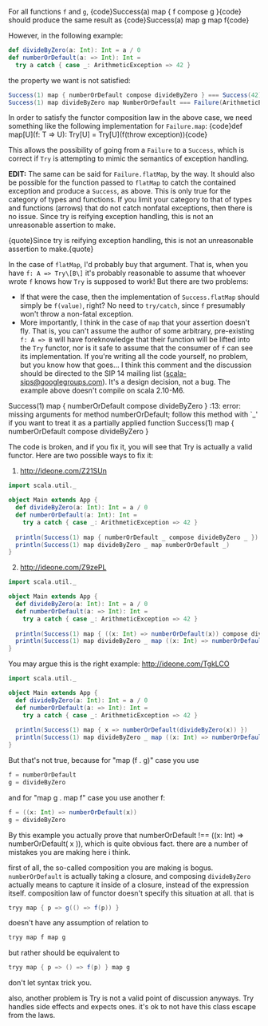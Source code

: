For all functions `f` and `g`,
{code}Success(a) map { f compose g }{code}
should produce the same result as
{code}Success(a) map g map f{code}

However, in the following example:
```scala
def divideByZero(a: Int): Int = a / 0
def numberOrDefault(a: => Int): Int =
  try a catch { case _: ArithmeticException => 42 }
```
the property we want is not satisfied:
```scala
Success(1) map { numberOrDefault compose divideByZero } === Success(42)
Success(1) map divideByZero map NumberOrDefault === Failure(ArithmeticException)
```

In order to satisfy the functor composition law in the above case, we need something like the following implementation for `Failure.map`:
{code}def map[U](f: T => U): Try[U] = Try[U](f(throw exception)){code}

This allows the possibility of going from a `Failure` to a `Success`, which is correct if `Try` is attempting to mimic the semantics of exception handling.

**EDIT:** The same can be said for `Failure.flatMap`, by the way. It should also be possible for the function passed to `flatMap` to catch the contained exception and produce a `Success`, as above.
This is only true for the category of types and functions.   If you limit your category to that of types and functions (arrows) that do not catch nonfatal exceptions, then there is no issue.   Since try is reifying exception handling, this is not an unreasonable assertion to make.

{quote}Since try is reifying exception handling, this is not an unreasonable assertion to make.{quote}

In the case of `flatMap`, I'd probably buy that argument. That is, when you have `f: A => Try\[B\]` it's probably reasonable to assume that whoever wrote `f` knows how `Try` is supposed to work! But there are two problems:

- If that were the case, then the implementation of `Success.flatMap` should simply be `f(value)`, right? No need to `try/catch`, since `f` presumably won't throw a non-fatal exception.
- More importantly, I think in the case of `map` that your assertion doesn't fly. That is, you can't assume the author of some arbitrary, pre-existing `f: A => B` will have foreknowledge that their function will be lifted into the `Try` functor, nor is it safe to assume that the consumer of `f` can see its implementation. If you're writing all the code yourself, no problem, but you know how that goes...
I think this comment and the discussion should be directed to the SIP 14 mailing list (scala-sips@googlegroups.com). It's a design decision, not a bug.
The example above doesn't compile on scala 2.10-M6.

Success(1) map { numberOrDefault compose divideByZero }
<console>:13: error: missing arguments for method numberOrDefault;
follow this method with `_' if you want to treat it as a partially applied function
              Success(1) map { numberOrDefault compose divideByZero }

The code is broken, and if you fix it, you will see that Try is actually a valid functor.
Here are two possible ways to fix it:
1. http://ideone.com/Z21SUn
```scala
import scala.util._

object Main extends App {
  def divideByZero(a: Int): Int = a / 0
  def numberOrDefault(a: Int): Int =
    try a catch { case _: ArithmeticException => 42 }
    
  println(Success(1) map { numberOrDefault _ compose divideByZero _ })
  println(Success(1) map divideByZero _ map numberOrDefault _)
}
```
2. http://ideone.com/Z9zePL
```scala
import scala.util._

object Main extends App {
  def divideByZero(a: Int): Int = a / 0
  def numberOrDefault(a: => Int): Int =
    try a catch { case _: ArithmeticException => 42 }
    
  println(Success(1) map { ((x: Int) => numberOrDefault(x)) compose divideByZero _ })
  println(Success(1) map divideByZero _ map ((x: Int) => numberOrDefault(x)))
}
```
You may argue this is the right example: http://ideone.com/TgkLCO
```scala
import scala.util._

object Main extends App {
  def divideByZero(a: Int): Int = a / 0
  def numberOrDefault(a: => Int): Int =
    try a catch { case _: ArithmeticException => 42 }
    
  println(Success(1) map { x => numberOrDefault(divideByZero(x)) })
  println(Success(1) map divideByZero _ map ((x: Int) => numberOrDefault(x)))
}
```
But that's not true, because for "map (f . g)" case you use
```scala
f = numberOrDefault
g = divideByZero
```
and for "map g . map f" case you use another f:
```scala
f = ((x: Int) => numberOrDefault(x))
g = divideByZero
```
By this example you actually prove that numberOrDefault !== ((x: Int) => numberOrDefault( x )), which is quite obvious fact.
there are a number of mistakes you are making here i think. 

first of all, the so-called composition you are making is bogus. `numberOrDefault` is actually taking a closure, and composing `divideByZero` actually means to capture it inside of a closure, instead of the expression itself. composition law of functor doesn't specify this situation at all. that is

```scala
tryy map { p => g(() => f(p)) }
```

doesn't have any assumption of relation to

```scala
tryy map f map g
```

but rather should be equivalent to

```scala
tryy map { p => () => f(p) } map g
```

don't let syntax trick you.

also, another problem is Try is not a valid point of discussion anyways. Try handles side effects and expects ones. it's ok to not have this class escape from the laws.
